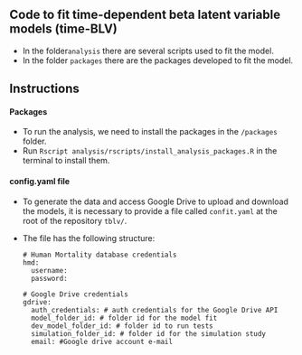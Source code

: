 ## Code to fit time-dependent beta latent variable models (time-BLV)

- In the folder`analysis` there are several scripts used to fit the model.
- In the folder `packages` there are the packages developed to fit the model.

## Instructions 

#### Packages

- To run the analysis, we need to install the packages in the `/packages` folder.
- Run `Rscript analysis/rscripts/install_analysis_packages.R` in the terminal to install them.

#### config.yaml file 
- To generate the data and access Google Drive to upload and download the models, it is necessary to provide a file called `confit.yaml` at the root of the repository `tblv/`.
- The file has the following structure:

  ```{yaml}
  # Human Mortality database credentials
  hmd:
    username: 
    password: 
  
  # Google Drive credentials
  gdrive:
    auth_credentials: # auth credentials for the Google Drive API
    model_folder_id: # folder id for the model fit
    dev_model_folder_id: # folder id to run tests
    simulation_folder_id: # folder id for the simulation study
    email: #Google drive account e-mail
  ```
